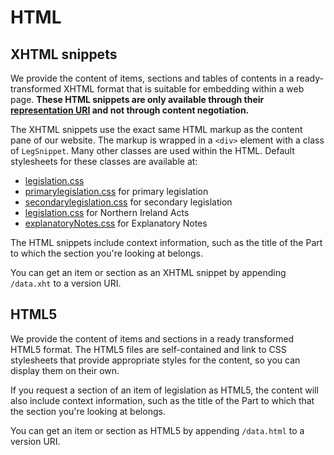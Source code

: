 
# HTML

## XHTML snippets

We provide the content of items, sections and tables of contents in a ready-transformed XHTML format that is suitable for embedding within a web page. **These HTML snippets are only available through their [representation URI](/model/uris/reference.md#representation-uris) and not through content negotiation.** 

The XHTML snippets use the exact same HTML markup as the content pane of our website. The markup is wrapped in a `<div>` element with a class of `LegSnippet`. Many other classes are used within the HTML. Default stylesheets for these classes are available at:

*   [legislation.css](https://www.legislation.gov.uk/styles/legislation.css)
*   [primarylegislation.css](https://www.legislation.gov.uk/styles/primarylegislation.css) for primary legislation
*   [secondarylegislation.css](https://www.legislation.gov.uk/styles/secondarylegislation.css) for secondary legislation
*   [legislation.css](https://www.legislation.gov.uk/styles/legislation.css) for Northern Ireland Acts
*   [explanatoryNotes.css](https://www.legislation.gov.uk/styles/explanatoryNotes.css) for Explanatory Notes

The HTML snippets include context information, such as the title of the Part to which the section you're looking at belongs.

You can get an item or section as an XHTML snippet by appending `/data.xht` to a version URI.

## HTML5

We provide the content of items and sections in a ready transformed HTML5 format. The HTML5 files are self-contained and link to CSS stylesheets that provide appropriate styles for the content, so you can display them on their own.

If you request a section of an item of legislation as HTML5, the content will also include context information, such as the title of the Part to which that the section you're looking at belongs.

You can get an item or section as HTML5 by appending `/data.html` to a version URI.